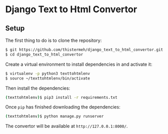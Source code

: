 Django Text to Html Convertor
=============

Setup
-------------

The first thing to do is to clone the repository:

```sh
$ git https://github.com/thistermeh/django_text_to_html_convertor.git
$ cd django_text_to_html_convertor
```

Create a virtual environment to install dependencies in and activate it:

```sh
$ virtualenv -p python3 texttohtmlenv
$ source ~/texttohtmlenv/bin/activate
```

Then install the dependencies:

```sh
(texttohtmlenv)$ pip3 install -r requirements.txt
```

Once `pip` has finished downloading the dependencies:

```sh
(texttohtmlenv)$ python manage.py runserver
```
The convertor will be available at `http://127.0.0.1:8000/`.
